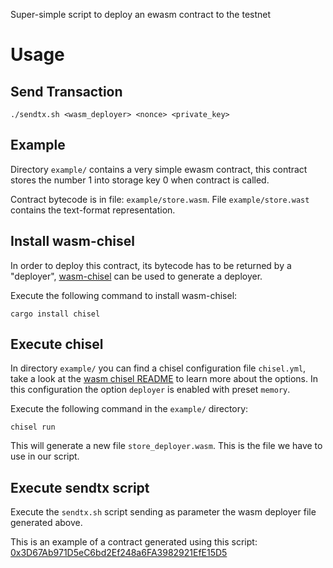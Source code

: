 Super-simple script to deploy an ewasm contract to the testnet

# Usage

## Send Transaction

`./sendtx.sh <wasm_deployer> <nonce> <private_key>`

## Example

Directory `example/` contains a very simple ewasm contract, this contract stores
the number 1 into storage key 0 when contract is called.

Contract bytecode is in file: `example/store.wasm`. File `example/store.wast`
contains the text-format representation.

## Install wasm-chisel

In order to deploy this contract, its bytecode has to be returned by a
"deployer", [wasm-chisel](https://github.com/wasmx/wasm-chisel#deployer) can be
used to generate a deployer.

Execute the following command to install wasm-chisel:

```
cargo install chisel
```

## Execute chisel

In directory `example/` you can find a chisel configuration file `chisel.yml`,
take a look at the [wasm chisel README](https://github.com/wasmx/wasm-chisel/tree/v0.4.0#wasm-chisel) to learn
more about the options. In this configuration the option `deployer` is enabled with preset `memory`.

Execute the following command in the `example/` directory:

```
chisel run
```

This will generate a new file `store_deployer.wasm`. This is the file we have to use in our script.

## Execute sendtx script

Execute the `sendtx.sh` script sending as parameter the wasm deployer file generated above.

This is an example of a contract generated using this script: [0x3D67Ab971D5eC6bd2Ef248a6FA3982921EfE15D5](http://ewasm.ethereum.org/explorer/account/0x3D67Ab971D5eC6bd2Ef248a6FA3982921EfE15D5)

